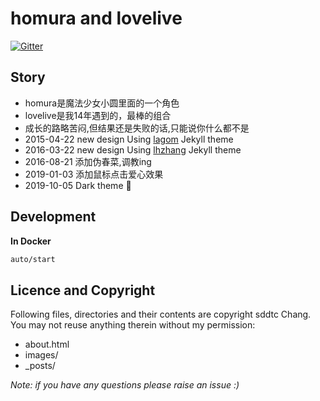 # homura and lovelive  
[![Gitter](https://badges.gitter.im/Join%20Chat.svg)](https://gitter.im/sddtc/homuralovelive)

## Story
* homura是魔法少女小圆里面的一个角色  
* lovelive是我14年遇到的，最棒的组合     
* 成长的路略苦闷,但结果还是失败的话,只能说你什么都不是  
* 2015-04-22 new design Using [lagom](https://github.com/swanson/lagom/) Jekyll theme
* 2016-03-22 new design Using [lhzhang](http://lhzhang.com/) Jekyll theme
* 2016-08-21 添加伪春菜,调教ing
* 2019-01-03 添加鼠标点击爱心效果
* 2019-10-05 Dark theme 🤭

## Development
**In Docker**
```bash
auto/start
```

## Licence and Copyright
Following files, directories and their contents are copyright sddtc Chang. You may not reuse anything therein without my permission:

* about.html
* images/
* _posts/

*Note: if you have any questions please raise an issue :)*
